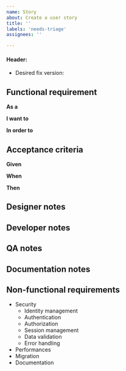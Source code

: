 ```yaml
---
name: Story
about: Create a user story
title: ''
labels: 'needs-triage'
assignees: ''

---
```



#### Header:

- Desired fix version:


## Functional requirement

**As a**

**I want to**

**In order to**

## Acceptance criteria

**Given**

**When**

**Then**

## Designer notes

## Developer notes

## QA notes

## Documentation notes

## Non-functional requirements
- Security
  - Identity management
  - Authentication
  - Authorization
  - Session management
  - Data validation
  - Error handling
- Performances
- Migration
- Documentation
